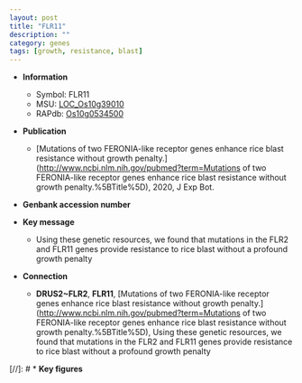 ```yaml
---
layout: post
title: "FLR11"
description: ""
category: genes
tags: [growth, resistance, blast]
---
```


* **Information**  
    + Symbol: FLR11  
    + MSU: [LOC_Os10g39010](http://rice.plantbiology.msu.edu/cgi-bin/ORF_infopage.cgi?orf=LOC_Os10g39010)  
    + RAPdb: [Os10g0534500](http://rapdb.dna.affrc.go.jp/viewer/gbrowse_details/irgsp1?name=Os10g0534500)  

* **Publication**  
    + [Mutations of two FERONIA-like receptor genes enhance rice blast resistance without growth penalty.](http://www.ncbi.nlm.nih.gov/pubmed?term=Mutations of two FERONIA-like receptor genes enhance rice blast resistance without growth penalty.%5BTitle%5D), 2020, J Exp Bot.

* **Genbank accession number**  

* **Key message**  
    + Using these genetic resources, we found that mutations in the FLR2 and FLR11 genes provide resistance to rice blast without a profound growth penalty

* **Connection**  
    + __DRUS2~FLR2__, __FLR11__, [Mutations of two FERONIA-like receptor genes enhance rice blast resistance without growth penalty.](http://www.ncbi.nlm.nih.gov/pubmed?term=Mutations of two FERONIA-like receptor genes enhance rice blast resistance without growth penalty.%5BTitle%5D),  Using these genetic resources, we found that mutations in the FLR2 and FLR11 genes provide resistance to rice blast without a profound growth penalty

[//]: # * **Key figures**  


